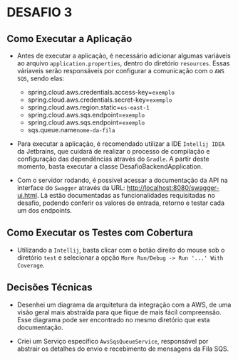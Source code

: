 # DESAFIO 3

## Como Executar a Aplicação

- Antes de executar a aplicação, é necessário adicionar algumas variáveis ao arquivo `application.properties`, dentro do diretório `resources`. Essas váriaveis serão responsáveis por configurar a comunicação com o `AWS SQS`, sendo elas:

  - spring.cloud.aws.credentials.access-key=`exemplo`
  - spring.cloud.aws.credentials.secret-key=`exemplo`
  - spring.cloud.aws.region.static=`us-east-1`
  - spring.cloud.aws.sqs.endpoint=`exemplo`
  - spring.cloud.aws.sqs.endpoint=`exemplo`
  - sqs.queue.name`nome-da-fila`

- Para executar a aplicação, é recomendado utilizar a IDE `Intellij IDEA` da Jetbrains, que cuidará de realizar o processo de compilação e configuração das dependências através do `Gradle`. A partir deste momento, basta executar a classe DesafioBackendApplication.

- Com o servidor rodando, é possível acessar a documentação da API na interface do `Swagger` através da URL: <http://localhost:8080/swagger-ui.html>. Lá estão documentadas as funcionalidades requisitadas no desafio, podendo conferir os valores de entrada, retorno e testar cada um dos endpoints.

## Como Executar os Testes com Cobertura

- Utilizando a `Intellij`, basta clicar com o botão direito do mouse sob o diretório `test` e selecionar a opção `More Run/Debug -> Run '...' With Coverage`.

## Decisões Técnicas

- Desenhei um diagrama da arquitetura da integração com a AWS, de uma visão geral mais abstraída para que fique de mais fácil compreensão. Esse diagrama pode ser encontrado no mesmo diretório que esta documentação.

- Criei um Serviço específico `AwsSqsQueueService`, responsável por abstrair os detalhes do envio e recebimento de mensagens da Fila SQS.
